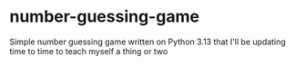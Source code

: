 # number-guessing-game
Simple number guessing game written on Python 3.13 that I'll be updating time to time to teach myself a thing or two
